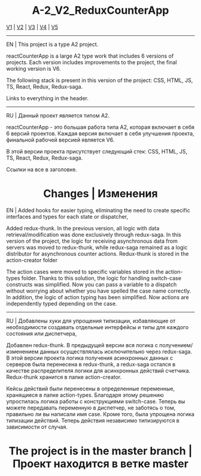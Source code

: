 <h1 align="center">A-2_V2_ReduxCounterApp</h1>

[V1](https://github.com/4min-dev/A-2_V1_ReduxCounterApp) | [V2](https://github.com/4min-dev/A-2_V2_ReduxCounterApp) | [V3](https://github.com/4min-dev/A-2_V3_ReduxCounterApp) | [V4](https://github.com/4min-dev/A-2_V4_ReduxCounterApp) | [V5](https://github.com/4min-dev/A-2_V5_ReduxCounterApp)
_______________________________________________________________

EN | This project is a type A2 project.

reactCounterApp is a large A2 type work that includes 6 versions of projects.
Each version includes improvements to the project, the final working version is V6.

The following stack is present in this version of the project:
CSS,
HTML,
JS,
TS,
React,
Redux,
Redux-saga.

Links to everything in the header.
_______________________________________________________________

RU | Данный проект является типом А2.

reactCounterApp - это большая работа типа A2, которая включает в себя 6 версий проектов.
Каждая версия включает в себя улучшения проекта, финальной рабочей версией является V6.

В этой версии проекта присутствует следующий стек:
CSS,
HTML,
JS,
TS,
React,
Redux,
Redux-saga.

Ссылки на все в заголовке.

<h1 align="center">Changes | Изменения</h1>

EN | Added hooks for easier typing, eliminating the need to create specific interfaces and types for each state or dispatcher,

Added redux-thunk. In the previous version, all logic with data retrieval/modification was done exclusively through redux-saga.
In this version of the project, the logic for receiving asynchronous data from servers was moved to redux-thunk, while redux-saga remained as a logic distributor for asynchronous counter actions. Redux-thunk is stored in the action-creator folder

The action cases were moved to specific variables stored in the action-types folder. Thanks to this solution, the logic for handling switch-case constructs was simplified.
Now you can pass a variable to a dispatch without worrying about whether you have spelled the case name correctly.
In addition, the logic of action typing has been simplified. Now actions are independently typed depending on the case.

_______________________________________________________________

RU | Добавлены хуки для упрощения типизации, избавляющие от необходимости создавать отдельные интерфейсы и типы для каждого состояния или диспетчера,

Добавлен redux-thunk. В предыдущей версии вся логика с получением/изменением данных осуществлялась исключительно через redux-saga.
В этой версии проекта логика получения асинхронных данных с серверов была перенесена в redux-thunk, а redux-saga остался в качестве распределителя логики для асинхронных действий счетчика. Redux-thunk хранится в папке action-creator.

Кейсы действий были перенесены в определенные переменные, хранящиеся в папке action-types. Благодаря этому решению упростилась логика работы с конструкциями switch-case.
Теперь вы можете передавать переменную в диспетчер, не заботясь о том, правильно ли вы написали имя case.
Кроме того, была упрощена логика типизации действий. Теперь действия независимо типизируются в зависимости от случая.

<h1 align="center">The project is in the master branch | Проект находится в ветке master</h1>
